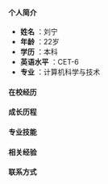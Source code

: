 #### 个人简介
- **姓名** ：刘宁
- **年龄** ：22岁
- **学历** ：本科
- **英语水平** ：CET-6
- **专业** ：计算机科学与技术

#### 在校经历

#### 成长历程

#### 专业技能

#### 相关经验

#### 联系方式
